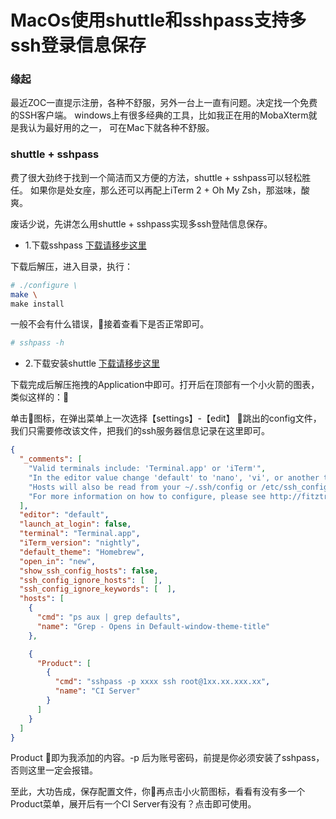 # MacOs使用shuttle和sshpass支持多ssh登录信息保存

### 缘起
最近ZOC一直提示注册，各种不舒服，另外一台上一直有问题。决定找一个免费的SSH客户端。
windows上有很多经典的工具，比如我正在用的MobaXterm就是我认为最好用的之一，
可在Mac下就各种不舒服。

### shuttle + sshpass

费了很大劲终于找到一个简洁而又方便的方法，shuttle + sshpass可以轻松胜任。
如果你是处女座，那么还可以再配上iTerm 2 + Oh My Zsh，那滋味，酸爽。

废话少说，先讲怎么用shuttle + sshpass实现多ssh登陆信息保存。

- 1.下载sshpass
[下载请移步这里](http://sourceforge.net/projects/sshpass/files/)

下载后解压，进入目录，执行：

```bash
# ./configure \
make \
make install
```

一般不会有什么错误，接着查看下是否正常即可。

```bash
# sshpass -h
```

- 2.下载安装shuttle
[下载请移步这里](http://fitztrev.github.io/shuttle/)

下载完成后解压拖拽的Application中即可。打开后在顶部有一个小火箭的图表，类似这样的：🚀

单击图标，在弹出菜单上一次选择【settings】-【edit】
跳出的config文件，我们只需要修改该文件，把我们的ssh服务器信息记录在这里即可。

```json
{
  "_comments": [
    "Valid terminals include: 'Terminal.app' or 'iTerm'",
    "In the editor value change 'default' to 'nano', 'vi', or another terminal based editor.",
    "Hosts will also be read from your ~/.ssh/config or /etc/ssh_config file, if available",
    "For more information on how to configure, please see http://fitztrev.github.io/shuttle/"
  ],
  "editor": "default",
  "launch_at_login": false,
  "terminal": "Terminal.app",
  "iTerm_version": "nightly",
  "default_theme": "Homebrew",
  "open_in": "new",  
  "show_ssh_config_hosts": false,
  "ssh_config_ignore_hosts": [  ],
  "ssh_config_ignore_keywords": [  ],
  "hosts": [
    {
      "cmd": "ps aux | grep defaults",
      "name": "Grep - Opens in Default-window-theme-title"
    },

    {
      "Product": [
        {
          "cmd": "sshpass -p xxxx ssh root@1xx.xx.xxx.xx",
          "name": "CI Server"
        }
      ]
    }
  ]
}       
```

Product 即为我添加的内容。-p 后为账号密码，前提是你必须安装了sshpass，否则这里一定会报错。

至此，大功告成，保存配置文件，你再点击小火箭图标，看看有没有多一个Product菜单，展开后有一个CI Server有没有？点击即可使用。
